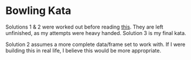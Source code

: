 # Bowling Kata

Solutions 1 & 2 were worked out before reading [this](http://codingdojo.org/cgi-bin/index.pl/index.pl?KataBowling). They are left unfinished, as my attempts were heavy handed. Solution 3 is my final kata.

Solution 2 assumes a more complete data/frame set to work with. If I were building this in real life, I believe this would be more appropriate.
